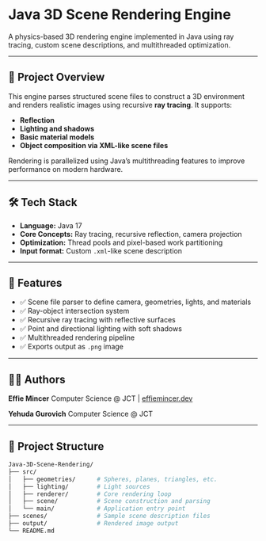 # Java 3D Scene Rendering Engine

A physics-based 3D rendering engine implemented in Java using ray tracing, custom scene descriptions, and multithreaded optimization.

---

## 🧠 Project Overview

This engine parses structured scene files to construct a 3D environment and renders realistic images using recursive **ray tracing**. It supports:
- **Reflection**
- **Lighting and shadows**
- **Basic material models**
- **Object composition via XML-like scene files**

Rendering is parallelized using Java’s multithreading features to improve performance on modern hardware.

---

## 🛠️ Tech Stack

- **Language:** Java 17
- **Core Concepts:** Ray tracing, recursive reflection, camera projection
- **Optimization:** Thread pools and pixel-based work partitioning
- **Input format:** Custom `.xml`-like scene description

---

## 🚀 Features

- ✅ Scene file parser to define camera, geometries, lights, and materials
- ✅ Ray-object intersection system
- ✅ Recursive ray tracing with reflective surfaces
- ✅ Point and directional lighting with soft shadows
- ✅ Multithreaded rendering pipeline
- ✅ Exports output as `.png` image

---

## 🧑‍💻 Authors
**Effie Mincer**
Computer Science @ JCT | [effiemincer.dev](https://www.effiemincer.dev)

**Yehuda Gurovich**
Computer Science @ JCT

---

## 🧱 Project Structure

```bash
Java-3D-Scene-Rendering/
├── src/
│   ├── geometries/      # Spheres, planes, triangles, etc.
│   ├── lighting/        # Light sources
│   ├── renderer/        # Core rendering loop
│   ├── scene/           # Scene construction and parsing
│   └── main/            # Application entry point
├── scenes/              # Sample scene description files
├── output/              # Rendered image output
└── README.md
